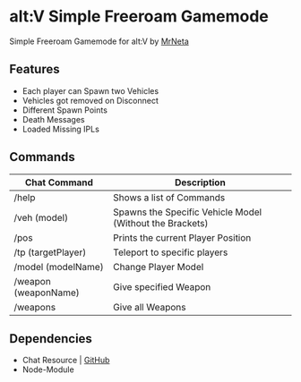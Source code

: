 # alt:V Simple Freeroam Gamemode

Simple Freeroam Gamemode for alt:V by [MrNeta](https://github.com/MrNeta)

## Features

- Each player can Spawn two Vehicles
- Vehicles got removed on Disconnect
- Different Spawn Points
- Death Messages
- Loaded Missing IPLs

## Commands

| Chat Command         | Description                                              |
| -------------------- | -------------------------------------------------------- |
| /help                | Shows a list of Commands                                 |
| /veh (model)         | Spawns the Specific Vehicle Model (Without the Brackets) |
| /pos                 | Prints the current Player Position                       |
| /tp (targetPlayer)   | Teleport to specific players                             |
| /model (modelName)   | Change Player Model                                      |
| /weapon (weaponName) | Give specified Weapon                                    |
| /weapons             | Give all Weapons                                         |

## Dependencies

- Chat Resource | [GitHub](https://github.com/altmp/chat)
- Node-Module
